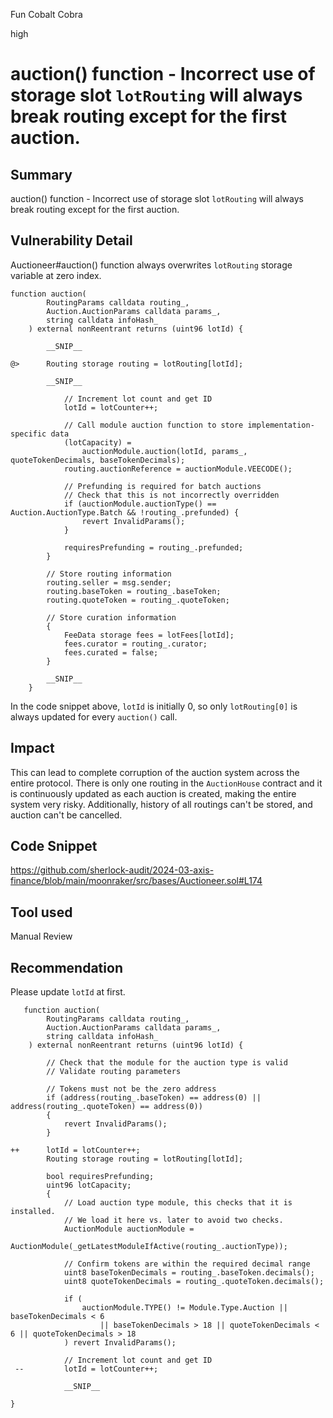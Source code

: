 Fun Cobalt Cobra

high

# auction() function - Incorrect use of storage slot `lotRouting` will always break routing except for the first auction.

## Summary
auction() function - Incorrect use of storage slot `lotRouting` will always break routing except for the first auction.

## Vulnerability Detail
Auctioneer#auction() function always overwrites `lotRouting` storage variable at zero index.

```solidity
function auction(
        RoutingParams calldata routing_,
        Auction.AuctionParams calldata params_,
        string calldata infoHash_
    ) external nonReentrant returns (uint96 lotId) {

        __SNIP__

@>      Routing storage routing = lotRouting[lotId];

        __SNIP__

            // Increment lot count and get ID
            lotId = lotCounter++;

            // Call module auction function to store implementation-specific data
            (lotCapacity) =
                auctionModule.auction(lotId, params_, quoteTokenDecimals, baseTokenDecimals);
            routing.auctionReference = auctionModule.VEECODE();

            // Prefunding is required for batch auctions
            // Check that this is not incorrectly overridden
            if (auctionModule.auctionType() == Auction.AuctionType.Batch && !routing_.prefunded) {
                revert InvalidParams();
            }

            requiresPrefunding = routing_.prefunded;
        }

        // Store routing information
        routing.seller = msg.sender;
        routing.baseToken = routing_.baseToken;
        routing.quoteToken = routing_.quoteToken;

        // Store curation information
        {
            FeeData storage fees = lotFees[lotId];
            fees.curator = routing_.curator;
            fees.curated = false;
        }

        __SNIP__
    }  
```
In the code snippet above, `lotId` is initially 0, so only `lotRouting[0]` is always updated for every `auction()` call. 

## Impact
This can lead to complete corruption of the auction system across the entire protocol.
There is only one routing in the `AuctionHouse` contract and it is continuously updated as each auction is created, making the entire system very risky.
Additionally, history of all routings can't be stored, and auction can't be cancelled.

## Code Snippet
https://github.com/sherlock-audit/2024-03-axis-finance/blob/main/moonraker/src/bases/Auctioneer.sol#L174

## Tool used

Manual Review

## Recommendation
Please update `lotId` at first.
```solidity
   function auction(
        RoutingParams calldata routing_,
        Auction.AuctionParams calldata params_,
        string calldata infoHash_
    ) external nonReentrant returns (uint96 lotId) { 

        // Check that the module for the auction type is valid
        // Validate routing parameters

        // Tokens must not be the zero address
        if (address(routing_.baseToken) == address(0) || address(routing_.quoteToken) == address(0))
        {
            revert InvalidParams();
        }

++      lotId = lotCounter++;
        Routing storage routing = lotRouting[lotId]; 

        bool requiresPrefunding;
        uint96 lotCapacity;
        {
            // Load auction type module, this checks that it is installed.
            // We load it here vs. later to avoid two checks.
            AuctionModule auctionModule =
                AuctionModule(_getLatestModuleIfActive(routing_.auctionType));

            // Confirm tokens are within the required decimal range
            uint8 baseTokenDecimals = routing_.baseToken.decimals();
            uint8 quoteTokenDecimals = routing_.quoteToken.decimals();

            if (
                auctionModule.TYPE() != Module.Type.Auction || baseTokenDecimals < 6
                    || baseTokenDecimals > 18 || quoteTokenDecimals < 6 || quoteTokenDecimals > 18
            ) revert InvalidParams();

            // Increment lot count and get ID
 --         lotId = lotCounter++;

            __SNIP__

}
```
